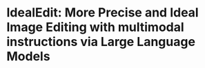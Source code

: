# IdealEdit: More Precise and Ideal Image Editing with multimodal instructions via Large Language Models
